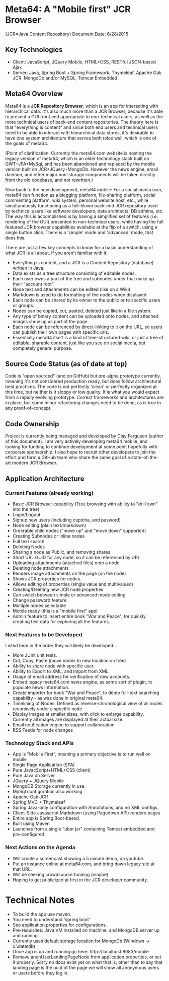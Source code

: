 # Meta64: A "Mobile first" JCR Browser
(JCR=Java Content Repository)
Document Date: 6/28/2015

## Key Technologies

* Client: JavaScript, JQuery Mobile, HTML+CSS, RESTful JSON-based Ajax
* Server: Java, Spring Boot + Spring Framework, Thymeleaf, Apache Oak JCR, MongoDb and/or MySQL, Tomcat Embedded 

## Meta64 Overview

Meta64 is a **JCR Repository Browser**, which is an app for interacting with hierarchical data. It's also much more than a JCR Browser, because it's able to present a GUI front end appropriate to non-technical users, as well as the more technical users of back-end content repositories. The theory here is that "everything is content" and since both end users and technical users need to be able to interact with hierarchical data stores, it's desirable to have one system architecture that serves both roles well, which is one of the goals of meta64.

(Point of clarification: Currently the meta64.com website is hosting the legacy version of meta64, which is an older technology stack built on GWT+JPA+MySql, and has been abandoned and replaced by the mobile version built on JCR+JQuery+MongoDb. However the news engine, email daemon, and other major non-storage components will be taken directly from the old codebase, and not rewritten.)

Now back to the new development, meta64 mobile: For a social media user, meta64 can function as a blogging platform, file-sharing platform, social commenting platform, wiki system, personal website host, etc., while simultaneously functioning as a full-blown back-end JCR repository used by technical users like software developers, data architects, DB admins, etc. The way this is accomplished is by having a simplified set of features (i.e. rendering of the GUI) presented to non-technical users, while having the full featured JCR browser capabilities available at the flip of a switch, using a single button click. There is a 'simple' mode and 'advanced' mode, that does this.

There are just a few key concepts to know for a basic understanding of what JCR is all about, if you aren't familiar with it:

* Everything is content, and a JCR is a Content Repository (database) written in Java.
* Data exists as a tree structure consisting of editable nodes.
* Each user owns a part of the tree and subnodes under that make up their "account root".
* Node text and attachments can be edited (like on a Wiki)
* Markdown is used to do formatting of the nodes when displayed.
* Each node can be shared by its owner to the public or to specific users or groups.
* Nodes can be copied, cut, pasted, deleted just like in a file system.
* Any type of binary content can be uploaded onto nodes, and attached images show up as part of the page.
* Each node can be referenced by direct-linking to it on the URL, so users can publish their own pages with specific urls.
* Essentially meta64 itself is a kind of tree-structured wiki, or just a tree of editable, sharable content, just like you see on social media, but completely general purpose.

## Source Code Status (as of date at top)
Code is "open sourced" (and on GitHub) but pre-alpha prototype currently, meaning it's not considered production ready, but does follow architectural best practices. The code is not perfectly 'clean' or perfectly organized at this time, but neither is it sloppy or low quality. It is what you would expect from a rapidly evolving prototype. Correct frameworks and architectures are in place, but some minor refactoring changes need to be done, as is true in any proof-of-concept.

## Code Ownership
Project is currently being managed and developed by Clay Ferguson (author of this document). I am very actively developing meta64 mobile, and looking for funding to continue development at some point hopefully with corporate sponsorship. I also hope to recruit other developers to join the effort and form a GitHub team who share the same goal of a state-of-the-art modern JCR Browser.

## Application Architecture

### Current Features (already working)

* Basic JCR Browser capability (Tree browsing with ability to "drill own" into the tree)
* Login/Logout
* Signup new users (including captcha, and pasword)
* Node editing (plain text/markdown)
* Orderable child nodes ("move up" and "move down" supported)
* Creating Subnodes or Inline nodes
* Full text search
* Deleting Nodes
* Sharing a node as Public, and removing shares
* Short URL GUID for any node, so it can be referenced by URL
* Uploading attachments (attached files) onto a node
* Deleting node attachments
* Renders image attachments on the page (on the node)
* Shows JCR properties for nodes.
* Allows editing of properties (single value and multivalued)
* Creating/Deleting new JCR node properties
* Can switch between simple or advanced mode editing
* Change password feature.
* Multiple nodes selectable
* Mobile ready (this is a "mobile first" app)
* Admin feature to insert entire book "War and Peace", for quickly
  creating test data for exploring all the features.

### Next Features to be Developed
Listed here in the order they will likely be developed...

* More JUnit unit tests.
* Cut, Copy, Paste (move nodes to new location on tree)
* Ability to share node with specific user.
* Ability to Export to XML, and Import from XML.
* Usage of email address for verification of new accounts.
* Embed legacy meta64.com news engine, as some sort of plugin, to populate news information.
* Create importer for book "War and Peace", to demo full-text searching capability - as was done in original meta64.
* Timelining of Nodes: Defined as reverse-chronological view of all nodes recursively under a specific node.
* Display images at smaller sizes, with click to enlarge capability. Currently all images are displayed at their actual size.
* Email notification engine to support collaboration
* RSS Feeds for node changes

### Technology Stack and APIs
* App is "Mobile First", meaning a primary objective is to run well on mobile
* Single Page Application (SPA)
* Pure JavacScript+HTML+CSS (client)
* Pure Java on Server
* JQuery + JQuery Mobile
* MongoDB Storage currently in use.
* MySql configuration also working
* Apache Oak JCR
* Spring MVC + Thymeleaf
* Spring Java-only configuration with Annotations, and no XML configs.
* Client-Side Javascript Markdown (using Pagedown API) renders pages
* Entire app is Spring Boot-based. 
* Built using Maven
* Launches from a single "uber jar" containing Tomcat embedded and pre-configured

### Next Actions on the Agenda
* Will create a screencast showing a 5 minute demo, on youtube.
* Put an instance online at meta64.com, and bring down legacy site at that URL.
* Will be seeking crowdsource funding (maybe)
* Hoping to get publicized at first in the JCR developer community.

# Technical Notes
* To build the app use maven.
* You need to understand 'spring boot'
* See application.properties for configurations.
* Pre-requisites: Java VM installed on machine, and MongoDB server up and running.
* Currently uses default storage location for MongoDb (Windows -> c:\data\db)
* Once app is up and running go here: 
     http://localhost:8083/mobile
* Remove anonUserLandingPageNode from application.properties, or set it properly. Sorry no docs exist yet on what that is, other than to say that landing page is the uuid of the page we will show all anonymous users or users before they log in.     






